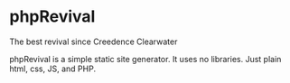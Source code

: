 # phpRevival
The best revival since Creedence Clearwater


phpRevival is a simple static site generator. 
It uses no libraries.
Just plain html, css, JS, and PHP.

